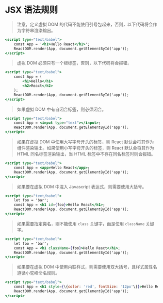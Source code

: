 # JSX 语法规则

> 注意，定义虚拟 DOM 的代码不能使用引号包起来，否则，以下代码将会作为字符串渲染输出。

```jsx
<script type="text/babel">
    const App = '<h1>Hello React</h1>';
    ReactDOM.render(App, document.getElementById('app'));
</script>
```

> 虚拟 DOM 必须只有一个根标签，否则，以下代码将会报错。

```jsx
<script type="text/babel">
    const App = (
        <h1>Hello</h1>
        <h2>React</h2>
    );
    ReactDOM.render(App, document.getElementById('app'));
</script>
```

> 如果虚拟 DOM 中有自闭合标签，则必须闭合。

```jsx
<script type="text/babel">
    const App = <input type="text"></input>;
    ReactDOM.render(App, document.getElementById('app'));
</script>
```

> 如果在虚拟 DOM 中使用大写字母开头的标签，则 React 默认会将其作为组件渲染输出。如果使用小写字母开头的标签，则 React 默认会将其作为 HTML 同名标签渲染输出，当 HTML 标签中不存在同名标签时则会报错。

```jsx
<script type="text/babel">
    const App = <app>Hello React</app>;
    ReactDOM.render(App, document.getElementById('app'));
</script>
```

> 如果要在虚拟 DOM 中混入 Javascript 表达式，则需要使用大括号。

```jsx
<script type="text/babel">
    let foo = 'bar';
    const App = <h1 id={foo}>Hello React</h1>;
    ReactDOM.render(App, document.getElementById('app'));
</script>
```

> 如果需要指定类名，则不能使用 `class` 关键字，而是使用 `className` 关键字。

```jsx
<script type="text/babel">
    let foo = 'bar';
    const App = <h1 className={foo}>Hello React</h1>;
    ReactDOM.render(App, document.getElementById('app'));
</script>
```

> 如果要在虚拟 DOM 中使用内联样式，则需要使用双大括号，且样式属性名遵循小驼峰命名规则。

```jsx
<script type="text/babel">
    const App = <h1 style={\{color: 'red', fontSize: '12px'\}}>Hello React</h1>;
    ReactDOM.render(App, document.getElementById('app'));
</script>
```
